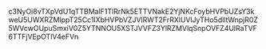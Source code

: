 c3NyOi8vTXpVdU1qTTBMalF1TlRrNk5ETTVNakE2YjNKcFoybHVPbUZsY3kweU5UWXRZMlppT25Cc1lXbHVPbVZJVlRWT2FrRXlUVlJyTHo5dlltWnpjR0Z5WVcwOUpuSmxiV0Z5YTNNOU5XSTJVVFZ3YlRZMVlqSnpOVFZ4UlRaTVF6TTFjVEpOTlV4eFVn

